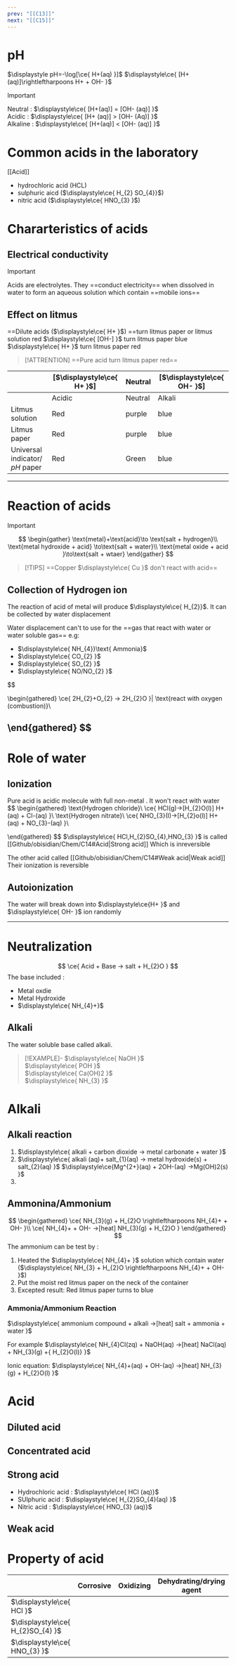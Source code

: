 ```yaml
---
prev: "[[C13]]"
next: "[[C15]]"
---
```

# pH
$\displaystyle pH=-\log[\ce{ H+(aq) }]$
$\displaystyle\ce{ [H+(aq)]\rightleftharpoons H+ + OH- }$

> [!IMPORTANT]
> 
Neutral : $\displaystyle\ce{ [H+(aq)] = [OH- (aq)] }$\
Acidic : $\displaystyle\ce{ [H+ (aq)] > [OH- (Aq)] }$\
Alkaline : $\displaystyle\ce{ [H+(aq)] < [OH- (aq)] }$

# Common acids in the laboratory


[[Acid]]

- hydrochloric acid (HCL)
- sulphuric aicd ($\displaystyle\ce{ H_{2} SO_{4}}$)
- nitric acid ($\displaystyle\ce{ HNO_{3} }$)

# Chararteristics of acids

## Electrical conductivity 
> [!IMPORTANT]
> Acids are electrolytes. They ==conduct electricity== when dissolved in water to form an aqueous solution which contain ==mobile ions==

## Effect on  litmus 
==Dilute acids ($\displaystyle\ce{ H+ }$) ==turn litmus paper or litmus solution red 
$\displaystyle\ce{ [OH-] }$ turn litmus paper blue 
$\displaystyle\ce{ H+ }$ turn litmus paper red
> [!ATTRENTION]
>==Pure acid turn litmus paper red==


|                                    | [$\displaystyle\ce{ H+ }$] | Neutral | [$\displaystyle\ce{ OH- }$] |
| ---------------------------------- | -------------------------- | ------- | --------------------------- |
|                                    | Acidic                     | Neutral | Alkali                      |
| Litmus solution                    | Red                        | purple  | blue                        |
| Litmus paper                       | Red                        | purple  | blue                        |
| Universal indicator/<br>*pH* paper | Red                        | Green   | blue                        |

---
# Reaction of acids
> [!IMPORTANT]
> 
$$
\begin{gather}
\text{metal}+\text{acid}\to \text{salt + hydrogen}\\
\text{metal hydroxide + acid} \to\text{salt + water}\\
\text{metal oxide + acid }\to\text{salt + wtaer}
\end{gather}
$$

> [!TIPS]
> ==Copper $\displaystyle\ce{ Cu }$ don't react with acid==



## Collection of Hydrogen ion

The reaction of acid of metal will produce $\displaystyle\ce{ H_{2}}$. It can be collected by water displacement 


Water displacement can't to use for the ==gas that react with water or water soluble gas==
e.g:
- $\displaystyle\ce{ NH_{4}}\text{ Ammonia}$
- $\displaystyle\ce{ CO_{2} }$
- $\displaystyle\ce{ SO_{2} }$
- $\displaystyle\ce{ NO/NO_{2} }$

$$

\begin{gathered}
\ce{ 2H_{2}+O_{2} -> 2H_{2}O }| \text{react with oxygen (combustion)}\\


\end{gathered}
$$
---

# Role of water

## Ionization
Pure acid is acidic molecule with full non-metal .
It won't react with water
$$
\begin{gathered}
\text{Hydrogen chloride}\\
\ce{ HCl(g)->[H_{2}O(l)] H+(aq) + Cl-(aq) }\\
\text{Hydrogen nitrate}\\
\ce{ NHO_{3}(l)->[H_{2}o(l)] H+(aq) + NO_{3}-(aq) }\\

\end{gathered}
$$
$\displaystyle\ce{ HCl,H_{2}SO_{4},HNO_{3} }$ is called [[Github/obisidian/Chem/C14#Acid|Strong acid]]
Which is inreversible 

The other acid called [[Github/obisidian/Chem/C14#Weak acid|Weak acid]]
Their ionization is reversible
## Autoionization
The water will break down into $\displaystyle\ce{H+ }$ and $\displaystyle\ce{ OH- }$ ion randomly

---
# Neutralization
$$
\ce{ Acid + Base -> salt + H_{2}O }
$$
The base included :
- Metal oxdie
- Metal Hydroxide
- $\displaystyle\ce{ NH_{4}+}$

## Alkali
The water soluble base called alkali.

> [!EXAMPLE]-
$\displaystyle\ce{ NaOH }$\
$\displaystyle\ce{ POH }$\
$\displaystyle\ce{ Ca(OH)2 }$\
$\displaystyle\ce{ NH_{3} }$

# Alkali
## Alkali reaction

1. $\displaystyle\ce{ alkali + carbon dioxide -> metal carbonate + water }$
2. $\displaystyle\ce{ alkali (aq)+ salt_{1}(aq) -> metal hydroxide(s) + salt_{2}(aq) }$
   $\displaystyle\ce{Mg^{2+}(aq) + 2OH-(aq) ->Mg(OH)2(s) }$
3. 
## Ammonina/Ammonium
$$
\begin{gathered}
\ce{ NH_{3}(g) + H_{2}O \rightleftharpoons NH_{4}+ + OH- }\\
\ce{ NH_{4}+ + OH-  ->[heat] NH_{3}(g) + H_{2}O }
\end{gathered}
$$
The ammonium can be test by :
1.  Heated the $\displaystyle\ce{ NH_{4}+ }$ solution which contain water ($\displaystyle\ce{ NH_{3} + H_{2}O \rightleftharpoons NH_{4}+ + OH- }$)
2. Put the moist red litmus paper on the neck of the container 
3. Excepted result: Red litmus paper turns to blue 

### Ammonia/Ammonium Reaction
$\displaystyle\ce{ ammonium compound + alkali ->[heat] salt + ammonia + water }$


For example 
$\displaystyle\ce{ NH_{4}Cl(zq) + NaOH(aq) ->[heat] NaCl(aq) + NH_{3}(g) +{ H_{2}O(l)} }$

Ionic equation:
$\displaystyle\ce{ NH_{4}+(aq) + OH-(aq) ->[heat] NH_{3}(g) + H_{2}O(l) }$

# Acid

## Diluted acid
## Concentrated acid

## Strong acid


- Hydrochloric acid : $\displaystyle\ce{ HCl (aq)}$
- SUlphuric acid : $\displaystyle\ce{ H_{2}SO_{4}(aq) }$
- Nitric acid : $\displaystyle\ce{ HNO_{3} (aq)}$

## Weak acid



# Property of acid

|                                   | Corrosive | Oxidizing | Dehydrating/drying agent |
| --------------------------------- | --------- | --------- | ------------------------ |
| $\displaystyle\ce{ HCl }$         |           |           |                          |
| $\displaystyle\ce{ H_{2}SO_{4} }$ |           |           |                          |
| $\displaystyle\ce{ HNO_{3} }$     |           |           |                          |


